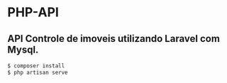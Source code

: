 # PHP-API

## API Controle de imoveis utilizando Laravel com Mysql.

```sh
$ composer install
$ php artisan serve 
```
